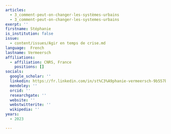 ```yaml
---
articles:
  - 3_comment-peut-on-changer-les-systèmes-urbains
  - 3_comment-peut-on-changer-les-systemes-urbains
exerpt: ''
firstname: Stéphanie
is_institution: false
issue:
  - content/issues/Agir en temps de crise.md
language:  French
lastname: Vermeersch
affiliations:
  - affiliation: CNRS, France
    positions: []
socials:
  google_scholar: ''
  linkedin: https://fr.linkedin.com/in/st%C3%A9phanie-vermeersch-9b557b86
  mendeley: ''
  orcid: ''
  researchgate: ''
  website: ''
  webstwitterite: ''
  wikipedia: ''
years:
  - 2023

---
```

